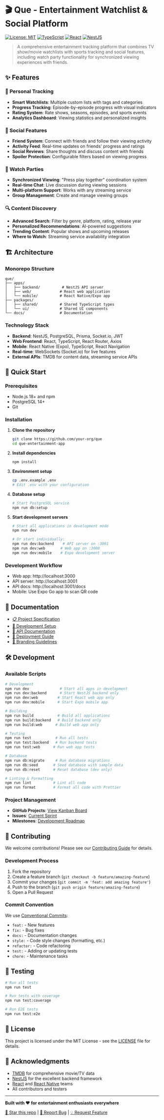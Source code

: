 # 🎬 Que - Entertainment Watchlist & Social Platform

[![License: MIT](https://img.shields.io/badge/License-MIT-yellow.svg)](https://opensource.org/licenses/MIT)
[![TypeScript](https://img.shields.io/badge/TypeScript-007ACC?logo=typescript&logoColor=white)](https://www.typescriptlang.org/)
[![React](https://img.shields.io/badge/React-20232A?logo=react&logoColor=61DAFB)](https://reactjs.org/)
[![NestJS](https://img.shields.io/badge/NestJS-E0234E?logo=nestjs&logoColor=white)](https://nestjs.com/)

> A comprehensive entertainment tracking platform that combines TV show/movie watchlists with sports tracking and social features, including watch party functionality for synchronized viewing experiences with friends.

## ✨ Features

### 🎯 **Personal Tracking**

- **Smart Watchlists**: Multiple custom lists with tags and categories
- **Progress Tracking**: Episode-by-episode progress with visual indicators
- **Rating System**: Rate shows, seasons, episodes, and sports events
- **Analytics Dashboard**: Viewing statistics and personalized insights

### 👥 **Social Features**

- **Friend System**: Connect with friends and follow their viewing activity
- **Activity Feed**: Real-time updates on friends' progress and ratings
- **Social Reviews**: Share thoughts and discuss content with friends
- **Spoiler Protection**: Configurable filters based on viewing progress

### 🎉 **Watch Parties**

- **Synchronized Viewing**: "Press play together" coordination system
- **Real-time Chat**: Live discussion during viewing sessions
- **Multi-platform Support**: Works with any streaming service
- **Group Management**: Create and manage viewing groups

### 🔍 **Content Discovery**

- **Advanced Search**: Filter by genre, platform, rating, release year
- **Personalized Recommendations**: AI-powered suggestions
- **Trending Content**: Popular shows and upcoming releases
- **Where to Watch**: Streaming service availability integration

## 🏗️ Architecture

### **Monorepo Structure**

```
que/
├── apps/
│   ├── backend/          # NestJS API server
│   ├── web/             # React web application
│   └── mobile/          # React Native/Expo app
├── packages/
│   ├── shared/          # Shared TypeScript types
│   └── ui/              # Shared UI components
└── docs/                # Documentation
```

### **Technology Stack**

- **Backend**: NestJS, PostgreSQL, Prisma, Socket.io, JWT
- **Web Frontend**: React, TypeScript, React Router, Axios
- **Mobile**: React Native (Expo), TypeScript, React Navigation
- **Real-time**: WebSockets (Socket.io) for live features
- **External APIs**: TMDB for content data, streaming service APIs

## 🚀 Quick Start

### **Prerequisites**

- Node.js 18+ and npm
- PostgreSQL 14+
- Git

### **Installation**

1. **Clone the repository**

   ```bash
   git clone https://github.com/your-org/que
   cd que-entertainment-app
   ```

2. **Install dependencies**

   ```bash
   npm install
   ```

3. **Environment setup**

   ```bash
   cp .env.example .env
   # Edit .env with your configuration
   ```

4. **Database setup**

   ```bash
   # Start PostgreSQL service
   npm run db:setup
   ```

5. **Start development servers**

   ```bash
   # Start all applications in development mode
   npm run dev

   # Or start individually:
   npm run dev:backend    # API server on :3001
   npm run dev:web       # Web app on :3000
   npm run dev:mobile    # Expo development server
   ```

### **Development Workflow**

- Web app: http://localhost:3000
- API server: http://localhost:3001
- API docs: http://localhost:3001/docs
- Mobile: Use Expo Go app to scan QR code

## 📖 Documentation

- [📋 Project Specification](./docs/PROJECT_SPEC.md)
- [🔧 Development Setup](./docs/development/SETUP.md)
- [📡 API Documentation](./docs/api/README.md)
- [🚀 Deployment Guide](./docs/deployment/README.md)
- [🎨 Branding Guidelines](./docs/BRANDING.md)

## 🛠️ Development

### **Available Scripts**

```bash
# Development
npm run dev              # Start all apps in development
npm run dev:backend      # Start NestJS backend only
npm run dev:web         # Start React web app only
npm run dev:mobile      # Start Expo mobile app

# Building
npm run build           # Build all applications
npm run build:backend   # Build backend only
npm run build:web      # Build web app only

# Testing
npm run test           # Run all tests
npm run test:backend   # Run backend tests
npm run test:web      # Run web app tests

# Database
npm run db:migrate     # Run database migrations
npm run db:seed       # Seed database with sample data
npm run db:reset      # Reset database (dev only)

# Linting & Formatting
npm run lint          # Lint all code
npm run format        # Format all code with Prettier
```

### **Project Management**

- **GitHub Projects**: [View Kanban Board](https://github.com/orgs/your-org/projects/1)
- **Issues**: [Current Sprint](https://github.com/your-org/que-entertainment-app/issues)
- **Milestones**: [Development Roadmap](https://github.com/your-org/que-entertainment-app/milestones)

## 🤝 Contributing

We welcome contributions! Please see our [Contributing Guide](./CONTRIBUTING.md) for details.

### **Development Process**

1. Fork the repository
2. Create a feature branch (`git checkout -b feature/amazing-feature`)
3. Commit your changes (`git commit -m 'feat: add amazing feature'`)
4. Push to the branch (`git push origin feature/amazing-feature`)
5. Open a Pull Request

### **Commit Convention**

We use [Conventional Commits](https://www.conventionalcommits.org/):

- `feat:` - New features
- `fix:` - Bug fixes
- `docs:` - Documentation changes
- `style:` - Code style changes (formatting, etc.)
- `refactor:` - Code refactoring
- `test:` - Adding or updating tests
- `chore:` - Maintenance tasks

## 🧪 Testing

```bash
# Run all tests
npm run test

# Run tests with coverage
npm run test:coverage

# Run E2E tests
npm run test:e2e
```

## 📄 License

This project is licensed under the MIT License - see the [LICENSE](LICENSE) file for details.

## 🙏 Acknowledgments

- [TMDB](https://www.themoviedb.org/) for comprehensive movie/TV data
- [NestJS](https://nestjs.com/) for the excellent backend framework
- [React](https://reactjs.org/) and [React Native](https://reactnative.dev/) teams
- All contributors and testers

---

**Built with ❤️ for entertainment enthusiasts everywhere**

[🌟 Star this repo](https://github.com/your-org/que-entertainment-app) | [🐛 Report Bug](https://github.com/your-org/que-entertainment-app/issues) | [💡 Request Feature](https://github.com/your-org/que-entertainment-app/issues)
